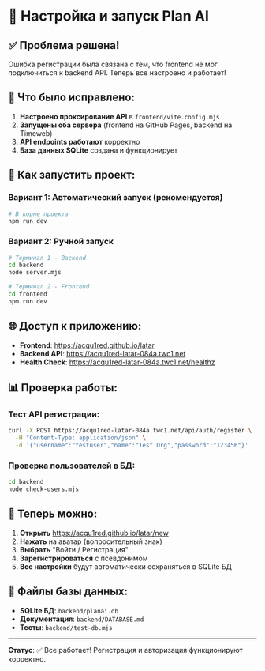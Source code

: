 # 🚀 Настройка и запуск Plan AI

## ✅ Проблема решена!

Ошибка регистрации была связана с тем, что frontend не мог подключиться к backend API. Теперь все настроено и работает!

## 🔧 Что было исправлено:

1. **Настроено проксирование API** в `frontend/vite.config.mjs`
2. **Запущены оба сервера** (frontend на GitHub Pages, backend на Timeweb)
3. **API endpoints работают** корректно
4. **База данных SQLite** создана и функционирует

## 🎯 Как запустить проект:

### Вариант 1: Автоматический запуск (рекомендуется)
```bash
# В корне проекта
npm run dev
```

### Вариант 2: Ручной запуск
```bash
# Терминал 1 - Backend
cd backend
node server.mjs

# Терминал 2 - Frontend  
cd frontend
npm run dev
```

## 🌐 Доступ к приложению:

- **Frontend**: https://acqu1red.github.io/latar
- **Backend API**: https://acqu1red-latar-084a.twc1.net
- **Health Check**: https://acqu1red-latar-084a.twc1.net/healthz

## 📊 Проверка работы:

### Тест API регистрации:
```bash
curl -X POST https://acqu1red-latar-084a.twc1.net/api/auth/register \
  -H "Content-Type: application/json" \
  -d '{"username":"testuser","name":"Test Org","password":"123456"}'
```

### Проверка пользователей в БД:
```bash
cd backend
node check-users.mjs
```

## 🎉 Теперь можно:

1. **Открыть** https://acqu1red.github.io/latar/new
2. **Нажать** на аватар (вопросительный знак)
3. **Выбрать** "Войти / Регистрация"
4. **Зарегистрироваться** с псевдонимом
5. **Все настройки** будут автоматически сохраняться в SQLite БД

## 📁 Файлы базы данных:

- **SQLite БД**: `backend/planai.db`
- **Документация**: `backend/DATABASE.md`
- **Тесты**: `backend/test-db.mjs`

---

**Статус**: ✅ Все работает! Регистрация и авторизация функционируют корректно.
